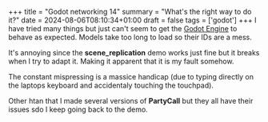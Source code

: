 +++
title = "Godot networking 14"
summary = "What's the right way to do it?"
date = 2024-08-06T08:10:34+01:00
draft = false
tags = ['godot']
+++
I have tried many things but just can't seem to get the [Godot Engine](https://godotengine.org/) to behave as expected. Models take too long to load so their IDs are a mess.

It's annoying since the **scene_replication** demo works just fine but it breaks when I try to adapt it. Making it apparent that it is my fault somehow.

The constant mispressing is a massice handicap (due to typing directly on the laptops keyboard and accidentaly touching the touchpad).

Other htan that I made several versions of **PartyCall** but they all have their issues sdo I keep going back to the demo.
